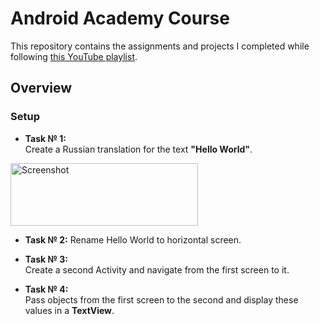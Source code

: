 # Android Academy Course

This repository contains the assignments and projects I completed while following [this YouTube playlist](https://www.youtube.com/playlist?list=PLjLCGE4bVpHCJvtGpEVl-4IYGHB1A8FCc). 

## Overview

### Setup
- **Task № 1:**  
  Create a Russian translation for the text **"Hello World"**.
<img src="./images/screenshot1.png" alt="Screenshot" width="300" height="100">

- **Task № 2:**
Rename Hello World to horizontal screen.
  
- **Task № 3:**  
  Create a second Activity and navigate from the first screen to it.

- **Task № 4:**  
  Pass objects from the first screen to the second and display these values in a **TextView**.
  

